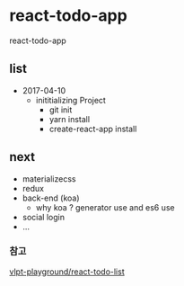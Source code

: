 # react-todo-app
react-todo-app


## list
* 2017-04-10 
    * inititializing Project
        * git init
        * yarn install
        * create-react-app install

## next

* materializecss
* redux 
* back-end (koa)
    * why koa ? generator use and es6 use
* social login
* ... 

### 참고
[vlpt-playground/react-todo-list](https://github.com/vlpt-playground/react-todo-list)



    